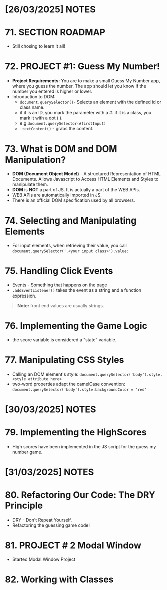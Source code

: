 
# [26/03/2025] NOTES

# 71. SECTION ROADMAP

- Still chosing to learn it all!
# 72. PROJECT #1: Guess My Number!

- **Project Requirements:** You are to make a small Guess My Number app, where you guess the number. The app should let you know if the number you entered is higher or lower.
- Introduction to DOM:
	- `document.querySelector()`- Selects an element with the defined id or class name.
	- if it is an ID, you mark the parameter with a #. if it is a class, you mark it with a dot (.).
	- e.g.`document.querySelector(#firstInput)`
	- `.textContent()` - grabs the content.

# 73. What is DOM and DOM Manipulation?

- **DOM (Document Object Model)** - A structured Representation of HTML Documents. Allows Javascript to Access HTML Elements and Styles to manipulate them.
- **DOM** is **NOT** a part of JS. It is actually a part of the WEB APIs. 
- WEB APIs are automatically imported in JS. 
- There is an official DOM specification used by all browsers.

# 74. Selecting and Manipulating Elements

- For input elements, when retrieving their value, you call `document.querySelector('.<your input class>').value`;


# 75. Handling Click Events

- Events - Something that happens on the page
- `.addEventListener()` takes the event as a string and a function expression.
> **Note:** front end values are usually strings.

# 76. Implementing the Game Logic

- the score variable is considered a "state" variable.

# 77. Manipulating CSS Styles

- Calling an DOM element's style:
`document.querySelector('body').style.<style attribute here>`
- two-word properties adapt the camelCase convention:
`document.querySelector('body').style.backgroundColor = 'red'`

# [30/03/2025] NOTES

# 79. Implementing the HighScores

- High scores have been implemented in the JS script for the guess my number game.

# [31/03/2025] NOTES

# 80. Refactoring Our Code: The DRY Principle

- DRY - Don't Repeat Yourself.
- Refactoring the guessing game code!

# 81. PROJECT # 2 Modal Window

- Started Modal Window Project

# 82. Working with Classes